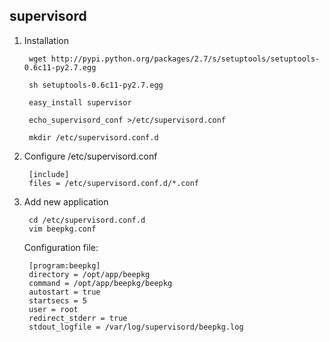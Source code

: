 ## supervisord

1. Installation

		wget http://pypi.python.org/packages/2.7/s/setuptools/setuptools-0.6c11-py2.7.egg
		
		sh setuptools-0.6c11-py2.7.egg
		
		easy_install supervisor
		
		echo_supervisord_conf >/etc/supervisord.conf
		
		mkdir /etc/supervisord.conf.d

2. Configure /etc/supervisord.conf

		[include]
		files = /etc/supervisord.conf.d/*.conf

3. Add new application

		cd /etc/supervisord.conf.d
		vim beepkg.conf
	
	Configuration file:
	
		[program:beepkg]
		directory = /opt/app/beepkg
		command = /opt/app/beepkg/beepkg
		autostart = true
		startsecs = 5
		user = root
		redirect_stderr = true
		stdout_logfile = /var/log/supervisord/beepkg.log
